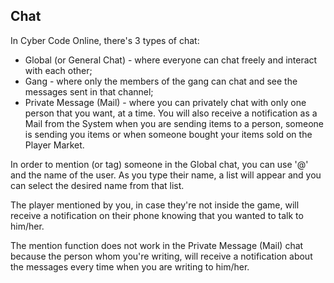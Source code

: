## Chat

In Cyber Code Online, there's 3 types of chat: 
- Global (or General Chat) - where everyone can chat freely and interact with each other;
- Gang - where only the members of the gang can chat and see the messages sent in that channel;
- Private Message (Mail) - where you can privately chat with only one person that you want, at a time. You will also receive a notification as a Mail from the System when you are sending items to a person, someone is sending you items or when someone bought your items sold on the Player Market.

In order to mention (or tag) someone in the Global chat, you can use '@' and the name of the user.
As you type their name, a list will appear and you can select the desired name from that list.

The player mentioned by you, in case they're not inside the game, will receive a notification on their phone knowing that you wanted to talk to him/her.

The mention function does not work in the Private Message (Mail) chat because the person whom you're writing, will receive a notification about the messages every time when you are writing to him/her.
